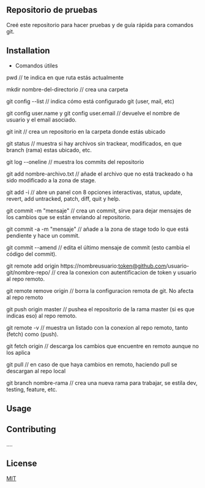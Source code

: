 ## Repositorio de pruebas
Creé este repositorio para hacer pruebas y de guía rápida para comandos git.

## Installation

- Comandos útiles

pwd // te indica en que ruta estás actualmente

mkdir nombre-del-directorio // crea una carpeta

git config --list // indica cómo está configurado git (user, mail, etc)

git config user.name y git config user.email // devuelve el nombre de usuario y el email asociado.

git init // crea un repositorio en la carpeta donde estás ubicado

git status // muestra si hay archivos sin trackear, modificados, en que branch (rama) estas ubicado, etc.

git log --oneline // muestra los commits del repositorio

git add nombre-archivo.txt // añade el archivo que no está trackeado o ha sido modificado a la zona de stage.

git add -i // abre un panel con 8 opciones interactivas, status, update, revert, add untracked, patch, diff, quit y help.

git commit -m "mensaje" // crea un commit, sirve para dejar mensajes de los cambios que se están enviando al repositorio.

git commit -a -m "mensaje" // añade a la zona de stage todo lo que está pendiente y hace un commit.

git commit --amend // edita el último mensaje de commit (esto cambia el código del commit).

git remote add origin https://nombreusuario:token@github.com/usuario-git/nombre-repo/ // crea la conexion con autentificacion de token y usuario al repo remoto.

git remote remove origin // borra la configuracion remota de git. No afecta al repo remoto

git push origin master // pushea el repositorio de la rama master (si es que indicas eso) al repo remoto.

git remote -v // muestra un listado con la conexion al repo remoto, tanto (fetch) como (push).

git fetch origin // descarga los cambios que encuentre en remoto aunque no los aplica

git pull // en caso de que haya cambios en remoto, haciendo pull se descargan al repo local

git branch nombre-rama // crea una nueva rama para trabajar, se estila  dev, testing, feature, etc.




## Usage



## Contributing
....

## License
[MIT](https://choosealicense.com/licenses/mit/)
